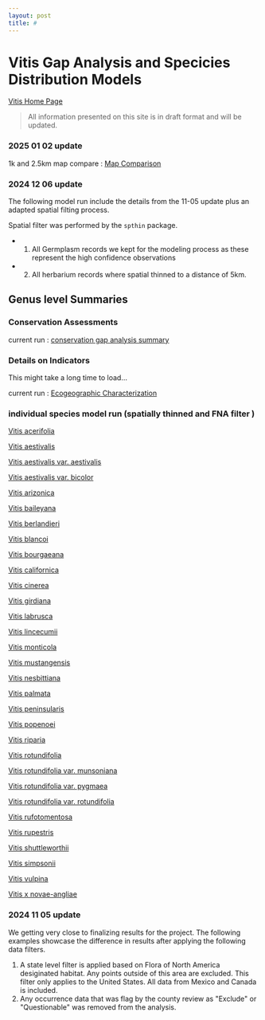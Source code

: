 ```yaml
---
layout: post
title: #
---
```

# Vitis Gap Analysis and Specicies Distribution Models 

[Vitis Home Page](home)

> All information presented on this site is in draft format and will be updated.



### 2025 01 02 update 

1k and 2.5km map compare : <a href="compare1k_2.5k.html" target="_blank"> Map Comparison </a> 





### 2024 12 06 update 

The following model run include the details from the 11-05 update plus an adapted spatial filting process. 


Spatial filter was performed by the `spthin` package.


- 1. All Germplasm records we kept for the modeling process as these represent the high confidence observations 

- 2. All herbarium records where spatial thinned to a distance of 5km. 


## Genus level Summaries 

### Conservation Assessments 

current run : <a href="run20241204_Summary.html" target="_blank"> conservation gap analysis summary </a> 

### Details on Indicators 

This might take a long time to load... 

current run : <a href="run20241204_boxPlotSummary.html" target="_blank"> Ecogeographic Characterization </a> 

### individual species model run (spatially thinned and FNA filter )

<a href='Vitis acerifolia_Summary_fnaFilter.html' target="_blank"> Vitis acerifolia </a>   

<a href='Vitis aestivalis_Summary_fnaFilter.html' target="_blank"> Vitis aestivalis </a>   

<a href="Vitis aestivalis var. aestivalis_Summary_fnaFilter.html" target="_blank"> Vitis aestivalis var. aestivalis </a>   

<a href="Vitis aestivalis var. bicolor_Summary_fnaFilter.html" target="_blank"> Vitis aestivalis var. bicolor </a>   

<a href="Vitis arizonica_Summary_fnaFilter.html" target="_blank"> Vitis arizonica </a>   

<a href="Vitis baileyana_Summary_fnaFilter.html" target="_blank"> Vitis baileyana </a>   

<a href="Vitis berlandieri_Summary_fnaFilter.html" target="_blank"> Vitis berlandieri </a>

<a href="Vitis blancoi_Summary_fnaFilter.html" target="_blank"> Vitis blancoi </a>   

<a href="Vitis bourgaeana_Summary_fnaFilter.html" target="_blank"> Vitis bourgaeana </a>   

<a href="Vitis californica_Summary_fnaFilter.html" target="_blank"> Vitis californica </a>   

<a href="Vitis cinerea_Summary_fnaFilter.html" target="_blank"> Vitis cinerea </a>   

<a href="Vitis girdiana_Summary_fnaFilter.html" target="_blank"> Vitis girdiana </a>   

<a href="Vitis labrusca_Summary_fnaFilter.html" target="_blank"> Vitis labrusca </a>   

<a href="Vitis lincecumii_Summary_fnaFilter.html" target="_blank"> Vitis lincecumii </a>   

<a href="Vitis monticola_Summary_fnaFilter.html" target="_blank"> Vitis monticola </a>  

<a href="Vitis mustangensis_Summary_fnaFilter.html" target="_blank"> Vitis mustangensis </a>   

<a href="Vitis nesbittiana_Summary_fnaFilter.html" target="_blank"> Vitis nesbittiana </a>   

<a href="Vitis palmata_Summary_fnaFilter.html" target="_blank"> Vitis palmata </a>   

<a href="Vitis peninsularis_Summary_fnaFilter.html" target="_blank"> Vitis peninsularis </a>  

<a href="Vitis popenoei_Summary_fnaFilter.html" target="_blank"> Vitis popenoei </a>  

<a href="Vitis riparia_Summary_fnaFilter.html" target="_blank"> Vitis riparia </a>   

<a href="Vitis rotundifolia_Summary_fnaFilter.html" target="_blank"> Vitis rotundifolia </a>   

<a href="Vitis rotundifolia var. munsoniana_Summary_fnaFilter.html" target="_blank"> Vitis rotundifolia var. munsoniana </a>  

<a href="Vitis rotundifolia var. pygmaea_Summary_fnaFilter.html" target="_blank"> Vitis rotundifolia var. pygmaea </a>  

<a href="Vitis rotundifolia var. rotundifolia_Summary_fnaFilter.html" target="_blank"> Vitis rotundifolia var. rotundifolia </a>  

<a href="Vitis rufotomentosa_Summary_fnaFilter.html" target="_blank"> Vitis rufotomentosa </a>   

<a href="Vitis rupestris_Summary_fnaFilter.html" target="_blank"> Vitis rupestris </a>   

<a href="Vitis shuttleworthii_Summary_fnaFilter.html" target="_blank"> Vitis shuttleworthii </a>   

<a href="Vitis simpsonii_Summary_fnaFilter.html" target="_blank"> Vitis simpsonii </a>   

<a href="Vitis vulpina_Summary_fnaFilter.html" target="_blank"> Vitis vulpina </a>   

<a href="Vitis x novae-angliae_Summary_fnaFilter.html" target="_blank"> Vitis x novae-angliae </a>   


### 2024 11 05 update 

We getting very close to finalizing results for the project. The following examples showcase the difference in results after applying the following data filters. 

 1. A state level filter is applied based on Flora of North America desiginated habitat. Any points outside of this area are excluded. This filter only applies to the United States. All data from Mexico and Canada is included.  
 2. Any occurrence data that was flag by the county review as "Exclude" or "Questionable" was removed from the analysis. 




<!--

**Summary pages we last updated on  2024-08-14**

## Genus Level report 

Includes a figure and species richness map for all species currently modeled. 

<a href="run20240614_Summary.html" target="_blank"> Run Summary </a> 

Summary figure showing the distribution of species across the individual predictors used within the modeling effort. 

<a href="run20240614_boxPlotSummary.html" target="_blank"> Box Plot Summary </a> 

  
## Individual Taxon reports 


<a href='Vitis acerifolia_Summary.html' target="_blank"> Vitis acerifolia </a>   

<a href='Vitis aestivalis_Summary.html' target="_blank"> Vitis aestivalis </a>   

<a href="Vitis aestivalis var. aestivalis_Summary.html" target="_blank"> Vitis aestivalis var. aestivalis </a>   

<a href="Vitis aestivalis var. bicolor_Summary.html" target="_blank"> Vitis aestivalis var. bicolor </a>   

<a href="Vitis arizonica_Summary.html" target="_blank"> Vitis arizonica </a>   

<a href="Vitis baileyana_Summary.html" target="_blank"> Vitis baileyana </a>   

<a href="Vitis berlandieri_Summary.html" target="_blank"> Vitis berlandieri </a>

<a href="Vitis blancoi_Summary.html" target="_blank"> Vitis blancoi </a>   

<a href="Vitis bourgaeana_Summary.html" target="_blank"> Vitis bourgaeana </a>   

<a href="Vitis californica_Summary.html" target="_blank"> Vitis californica </a>   

<a href="Vitis cinerea_Summary.html" target="_blank"> Vitis cinerea </a>   

<a href="Vitis girdiana_Summary.html" target="_blank"> Vitis girdiana </a>   

<a href="Vitis labrusca_Summary.html" target="_blank"> Vitis labrusca </a>   

<a href="Vitis lincecumii_Summary.html" target="_blank"> Vitis lincecumii </a>   

<a href="Vitis monticola_Summary.html" target="_blank"> Vitis monticola </a>  

<a href="Vitis mustangensis_Summary.html" target="_blank"> Vitis mustangensis </a>   

<a href="Vitis nesbittiana_Summary.html" target="_blank"> Vitis nesbittiana </a>   

<a href="Vitis palmata_Summary.html" target="_blank"> Vitis palmata </a>   

<a href="Vitis peninsularis_Summary.html" target="_blank"> Vitis peninsularis </a>  

<a href="Vitis popenoei_Summary.html" target="_blank"> Vitis popenoei </a>  

<a href="Vitis riparia_Summary.html" target="_blank"> Vitis riparia </a>   

<a href="Vitis rotundifolia_Summary.html" target="_blank"> Vitis rotundifolia </a>   

<a href="Vitis rotundifolia var. munsoniana_Summary.html" target="_blank"> Vitis rotundifolia var. munsoniana </a>  

<a href="Vitis rotundifolia var. pygmaea_Summary.html" target="_blank"> Vitis rotundifolia var. pygmaea </a>  

<a href="Vitis rotundifolia var. rotundifolia_Summary.html" target="_blank"> Vitis rotundifolia var. rotundifolia </a>  

<a href="Vitis rotundifolia var. Vitis rupestrisrotundifolia_Summary.html" target="_blank"> Vitis rotundifolia var. Vitis rupestrisrotundifolia </a>   

<a href="Vitis shuttleworthii_Summary.html" target="_blank"> Vitis shuttleworthii </a>   

<a href="Vitis simpsonii_Summary.html" target="_blank"> Vitis simpsonii </a>   

<a href="Vitis vulpina_Summary.html" target="_blank"> Vitis vulpina </a>   

<a href="Vitis x novae-angliae_Summary.html" target="_blank"> Vitis x novae-angliae </a>   
--> 

